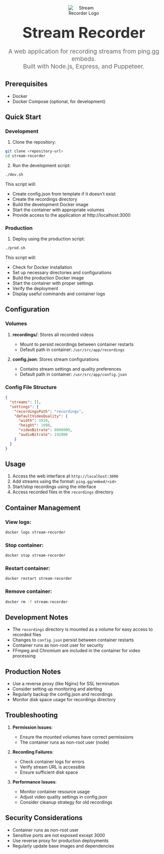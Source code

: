 <div align="center">
  <img src="https://github.com/user-attachments/assets/50478dd3-10e5-4313-b939-ae54be5e5c0b" alt="Stream Recorder Logo" style="max-width: 100px; margin-bottom: 1rem;">
  <h1 style="font-size: 3rem; margin: 0.5rem 0; color: #333;">Stream Recorder</h1>
  <p style="font-size: 1.2rem; color: #666; margin-bottom: 2rem;">
    A web application for recording streams from ping.gg embeds.<br>
    Built with Node.js, Express, and Puppeteer.
  </p>
</div>

## Prerequisites

- Docker
- Docker Compose (optional, for development)

## Quick Start

### Development

1. Clone the repository:
```bash
git clone <repository-url>
cd stream-recorder
```

2. Run the development script:
```bash
./dev.sh
```

This script will:
- Create config.json from template if it doesn't exist
- Create the recordings directory
- Build the development Docker image
- Start the container with appropriate volumes
- Provide access to the application at http://localhost:3000

### Production

1. Deploy using the production script:
```bash
./prod.sh
```

This script will:
- Check for Docker installation
- Set up necessary directories and configurations
- Build the production Docker image
- Start the container with proper settings
- Verify the deployment
- Display useful commands and container logs

## Configuration

### Volumes

1. **recordings/**: Stores all recorded videos
   - Mount to persist recordings between container restarts
   - Default path in container: `/usr/src/app/recordings`

2. **config.json**: Stores stream configurations
   - Contains stream settings and quality preferences
   - Default path in container: `/usr/src/app/config.json`

### Config File Structure

```json
{
  "streams": [],
  "settings": {
    "recordingsPath": "recordings",
    "defaultVideoQuality": {
      "width": 1920,
      "height": 1080,
      "videoBitrate": 8000000,
      "audioBitrate": 192000
    }
  }
}
```

## Usage

1. Access the web interface at `http://localhost:3000`
2. Add streams using the format: `ping.gg/embed/<id>`
3. Start/stop recordings using the interface
4. Access recorded files in the `recordings` directory

## Container Management

### View logs:
```bash
docker logs stream-recorder
```

### Stop container:
```bash
docker stop stream-recorder
```

### Restart container:
```bash
docker restart stream-recorder
```

### Remove container:
```bash
docker rm -f stream-recorder
```

## Development Notes

- The `recordings` directory is mounted as a volume for easy access to recorded files
- Changes to `config.json` persist between container restarts
- Container runs as non-root user for security
- FFmpeg and Chromium are included in the container for video processing

## Production Notes

- Use a reverse proxy (like Nginx) for SSL termination
- Consider setting up monitoring and alerting
- Regularly backup the config.json and recordings
- Monitor disk space usage for recordings directory

## Troubleshooting

1. **Permission Issues**:
   - Ensure the mounted volumes have correct permissions
   - The container runs as non-root user (node)

2. **Recording Failures**:
   - Check container logs for errors
   - Verify stream URL is accessible
   - Ensure sufficient disk space

3. **Performance Issues**:
   - Monitor container resource usage
   - Adjust video quality settings in config.json
   - Consider cleanup strategy for old recordings

## Security Considerations

- Container runs as non-root user
- Sensitive ports are not exposed except 3000
- Use reverse proxy for production deployments
- Regularly update base images and dependencies
